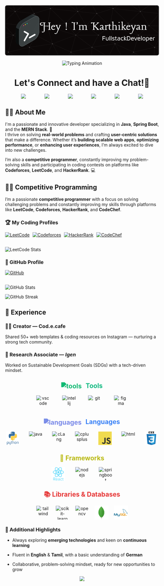 

<p align="center">
  <img src="./github-header-image.png" alt="Header">
</p>


<p align="center">
  <img src="https://readme-typing-svg.demolab.com?font=Fira+Code&pause=1000&color=00FEEF&center=true&vCenter=true&width=500&lines=Web+Developer;AI+Enthusiast;Java+Developer;Open+Source+Contributor;Competetive+Programmer" alt="Typing Animation" />
</p>


<h1 align="center">
  Let's Connect and have a Chat!💬
</h1>


<p align="center" style="display: flex; justify-content: space-between; align-items: center; max-width: 400px; margin: auto;">
<a href="https://portfolio-response-d767c.web.app/">
  <img height="50" src="https://user-images.githubusercontent.com/46517096/166972883-f5f1d88c-0246-4374-88ac-ded0f2cf0699.png"/>
</a>
<a href="https://www.linkedin.com/in/karthikeyan-m-12742b288">
  <img height="50" src="https://user-images.githubusercontent.com/46517096/166973395-19676cd8-f8ec-4abf-83ff-da8243505b82.png"/>
</a>
<a href="https://medium.com/@askarthikeyan30">
  <img height="50" src="https://user-images.githubusercontent.com/46517096/166973962-d05d145a-b6a0-4643-bd3d-5ac845679367.png"/>
</a>
<a href="https://dev.to/karkeys1108">
  <img height="50" src="https://user-images.githubusercontent.com/46517096/166974096-7aeecad4-483e-4c85-983f-f4b37b3f794e.png"/>
</a>
<a href="https://x.com/i/flow/login?redirect_after_login=%2FKarthikeya87588">
  <img height="50" src="https://user-images.githubusercontent.com/46517096/166974271-91dfa250-d70b-4cb9-8707-f1bda1b708c3.png"/>
</a>
<a href="https://www.instagram.com/cod.e.cafe/?igsh=MTJpOTQ5MXBsdGp3YQ%3D%3D#">
  <img height="50" src="https://user-images.githubusercontent.com/46517096/166974368-9798f39f-1f46-499c-b14e-81f0a3f83a06.png"/>
</a>
</p>




## 👨‍💻 About Me

I'm a passionate and innovative developer specializing in **Java**, **Spring Boot**, and the **MERN Stack**. 🚀  
I thrive on solving **real-world problems** and crafting **user-centric solutions** that make a difference. Whether it’s **building scalable web apps**, **optimizing performance**, or **enhancing user experiences**, I’m always excited to dive into new challenges.

I’m also a **competitive programmer**, constantly improving my problem-solving skills and participating in coding contests on platforms like **Codeforces**, **LeetCode**, and **HackerRank**. 💻


## 👨‍💻 Competitive Programming

I’m a passionate **competitive programmer** with a focus on solving challenging problems and constantly improving my skills through platforms like **LeetCode**, **Codeforces**, **HackerRank**, and **CodeChef**.

### 🏆 My Coding Profiles

<div style="display: flex; gap: 10px; align-items: center;">
  <a href="https://leetcode.com/u/karthikeyan30/" target="_blank">
    <img src="https://img.shields.io/badge/LeetCode-000000?style=for-the-badge&logo=leetcode&logoColor=yellow" alt="LeetCode">
  </a>
  <a href="https://codeforces.com/profile/askarthikeyan30" target="_blank">
    <img src="https://img.shields.io/badge/Codeforces-000000?style=for-the-badge&logo=codeforces&logoColor=white" alt="Codeforces">
  </a>
  <a href="https://www.hackerrank.com/profile/askarthikeyan30" target="_blank">
    <img src="https://img.shields.io/badge/HackerRank-2EC866?style=for-the-badge&logo=hackerrank&logoColor=white" alt="HackerRank">
  </a>
  <a href="https://www.codechef.com/users/askarthikeyan3" target="_blank">
    <img src="https://img.shields.io/badge/CodeChef-5B4638?style=for-the-badge&logo=codechef&logoColor=white" alt="CodeChef">
  </a>
</div>

<br>

![LeetCode Stats](https://leetcard.jacoblin.cool/karthikeyan30?theme=dark&font=baloo&extension=heatmap)

### 🌟 GitHub Profile


<div style="display: flex; gap: 10px; align-items: center;">
  <a href="https://github.com/karkeys1108" target="_blank">
    <img src="https://img.shields.io/badge/GitHub-181717?style=for-the-badge&logo=github&logoColor=white" alt="GitHub">
  </a>
</div>

<br>

![GitHub Stats](https://github-readme-stats.vercel.app/api?username=karkeys1108&show_icons=true&count_private=true&hide=prs&theme=radical)

![GitHub Streak](https://github-readme-streak-stats.herokuapp.com/?user=karkeys1108&theme=radical)



## 💼 Experience
 

### 🧑‍🎨 Creator — Cod.e.cafe  
Shared 50+ web templates & coding resources on Instagram — nurturing a strong tech community.

### 🔬 Research Associate — *Igen*  
Worked on Sustainable Development Goals (SDGs) with a tech-driven mindset.




<h2 align="center" style="color: #10B981;">
  <img src="https://cdn-icons-png.flaticon.com/512/126/126472.png" alt="tools" width="28" height="28" style="vertical-align: middle; margin-right: 8px; filter: invert(49%) sepia(96%) saturate(726%) hue-rotate(112deg) brightness(90%) contrast(88%);">
  Tools
</h2>


<p align="center" style="display: flex; justify-content: space-between; align-items: center; max-width: 300px; margin: auto;">
  <img src="https://cdn.jsdelivr.net/gh/devicons/devicon/icons/vscode/vscode-original.svg" alt="vscode" width="45" height="45"/>
  <img src="https://cdn.jsdelivr.net/gh/devicons/devicon/icons/intellij/intellij-original.svg" alt="intellij" width="45" height="45"/>
  <img src="https://cdn.jsdelivr.net/gh/devicons/devicon/icons/git/git-original.svg" alt="git" width="45" height="45"/>
  <img src="https://cdn.jsdelivr.net/gh/devicons/devicon/icons/figma/figma-original.svg" alt="figma" width="45" height="45"/>
</p>



<h2 align="center" style="color: #3B82F6;">
  <img src="https://cdn-icons-png.flaticon.com/512/1183/1183671.png" alt="languages" width="28" height="28" style="vertical-align: middle; margin-right: 8px; filter: invert(47%) sepia(81%) saturate(657%) hue-rotate(200deg) brightness(96%) contrast(89%);">
  Languages
</h2>


<p align="center"  style="display: flex; justify-content: space-between; align-items: center; max-width: 500px; margin: auto;">
  <img src="https://raw.githubusercontent.com/devicons/devicon/master/icons/python/python-original-wordmark.svg" alt="python" width="45" height="45"/>
  <img src="https://cdn.jsdelivr.net/gh/devicons/devicon/icons/java/java-original.svg" alt="java" width="45" height="45"/>
  <img src="https://cdn.jsdelivr.net/gh/devicons/devicon/icons/c/c-original.svg" alt="cLang" width="45" height="45"/>
  <img src="https://cdn.jsdelivr.net/gh/devicons/devicon/icons/cplusplus/cplusplus-original.svg" alt="cplusplus" width="45" height="45"/>
  <img src="https://raw.githubusercontent.com/devicons/devicon/master/icons/javascript/javascript-original.svg" alt="javascript" width="45" height="45"/>
  <img src="https://cdn.jsdelivr.net/gh/devicons/devicon/icons/html5/html5-original.svg" alt="html" width="45" height="45"/>
  <img src="https://raw.githubusercontent.com/devicons/devicon/master/icons/css3/css3-original-wordmark.svg" alt="css3" width="45" height="45"/>
</p>

<h2 align="center" style="color:rgb(185, 185, 16);">🧩 Frameworks</h2>
<p align="center" style="display: flex; justify-content: space-between; align-items: center; max-width: 200px; margin: auto;">
  <img src="https://raw.githubusercontent.com/devicons/devicon/master/icons/react/react-original-wordmark.svg" alt="react" width="45" height="45" />
  <img src="https://cdn.jsdelivr.net/gh/devicons/devicon/icons/nodejs/nodejs-original-wordmark.svg" alt="nodejs" width="45" height="45" />
  <img src="https://cdn.jsdelivr.net/gh/devicons/devicon/icons/spring/spring-original-wordmark.svg" alt="springboot" width="45" height="45"/>
</p>

<h2 align="center" style="color:rgb(230, 55, 55);">📚 Libraries & Databases</h2>
<p align="center"  style="display: flex; justify-content: space-between; align-items: center; max-width: 300px; margin: auto;">
  <img src="https://www.vectorlogo.zone/logos/tailwindcss/tailwindcss-icon.svg" alt="tailwind" width="45" height="45"/>
  <img src="https://upload.wikimedia.org/wikipedia/commons/0/05/Scikit_learn_logo_small.svg" alt="scikit-learn" width="45" height="45"/>
  <img src="https://cdn.jsdelivr.net/gh/devicons/devicon/icons/opencv/opencv-original.svg" alt="opencv" width="45" height="45"/>
  <img src="https://raw.githubusercontent.com/devicons/devicon/master/icons/mongodb/mongodb-original.svg" alt="mongodb" width="45" height="45" />
  <img src="https://raw.githubusercontent.com/devicons/devicon/master/icons/mysql/mysql-original-wordmark.svg" alt="mysql" width="45" height="45" />
</p>

### 🌟 Additional Highlights
-  Always exploring **emerging technologies** and keen on **continuous learning**

 -  Fluent in **English** & **Tamil**, with a basic understanding of **German**  
 - Collaborative, problem-solving mindset, ready for new opportunities to grow


<p align="center">
  <img src="https://capsule-render.vercel.app/api?type=waving&color=gradient&height=100&section=footer"/>
</p>
